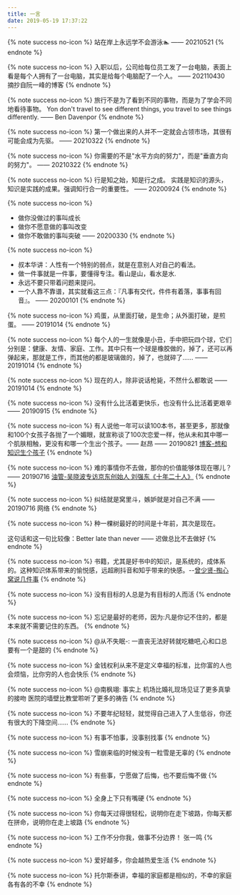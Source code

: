 ```yaml
---
title: 一言
date: 2019-05-19 17:37:22
---
```


{% note success no-icon %}
站在岸上永远学不会游泳🏊
—— 20210521
{% endnote %}

{% note success no-icon %}
入职以后，公司给每位员工发了一台电脑，表面上看是每个人拥有了一台电脑，其实是给每个电脑配了一个人。
—— 202110430 摘抄自阮一峰的博客
{% endnote %}

{% note success no-icon %}
旅行不是为了看到不同的事物，而是为了学会不同地看待事物。
Yon don't travel to see different things, you travel to see things differently. 
—— Ben Davenpor
{% endnote %}

{% note success no-icon %}
第一个做出来的人并不一定就会占领市场，其很有可能会成为先驱。
—— 20210322
{% endnote %}

{% note success no-icon %}
你需要的不是"水平方向的努力"，而是"垂直方向的努力"。
—— 20210322
{% endnote %}

{% note success no-icon %}
行是知之始，知是行之成。
实践是知识的源头，知识是实践的成果。强调知行合一的重要性。
—— 20200924
{% endnote %}

{% note success no-icon %}
- 做你没做过的事叫成长
- 做你不愿意做的事叫改变
- 做你不敢做的事叫突破
—— 20200330
{% endnote %}

{% note success no-icon %}
- 叔本华讲：人性有一个特别的弱点，就是在意别人对自己的看法。  
- 做一件事就是一件事，要懂得专注。看山是山，看水是水.
- 永远不要只带着问题来提问。
- 一个人靠不靠谱，其实就看这三点：『凡事有交代，件件有着落，事事有回音』。
—— 20200101
{% endnote %}

{% note success no-icon %}
鸡蛋，从里面打破，是生命；从外面打破，是煎蛋。   —— 20191014
{% endnote %}

{% note success no-icon %}
每个人的一生就像是小丑，手中把玩四个球，它们分别是：健康、友情、家庭、工作。其中只有一个球是橡胶做的，掉了，还可以再弹起来，那就是工作，而其他的都是玻璃做的，掉了，也就碎了……  —— 20191014
{% endnote %}

{% note success no-icon %}
现在的人，除非说话枪毙，不然什么都敢说 —— 20191014
{% endnote %}

{% note success no-icon %}
没有什么比活着更快乐，也没有什么比活着更艰辛 —— 20190915
{% endnote %}

{% note success no-icon %}
有人说他一年可以读100本书，甚至更多，那就像和100个女孩子各抛了一个媚眼，就宣称谈了100次恋爱一样，他从未和其中哪一个肌肤相触，更没有和哪一个生出个孩子。—— 赵昂 —— 20190821 [博客-想和知识生个孩子](https://hoxis.github.io/woyaohezhishishenggehaizi.html)
{% endnote %}

{% note success no-icon %}
难的事情你不去做，那你的价值能够体现在哪儿？—— 20190716 [油管-吴晓波专访京东创始人 刘强东《十年二十人》](https://www.youtube.com/watch?v=HdF5pXeMjxg)
{% endnote %}

{% note success no-icon %}
纠结就是窝里斗，嫉妒就是对自己不满 —— 20190716 网络
{% endnote %}

{% note success no-icon %}
种一棵树最好的时间是十年前，其次是现在。

这句话和这一句比较像：Better late than never —— 迟做总比不去做好
{% endnote %}

{% note success no-icon %}
书籍，尤其是好书中的知识，是系统的，成体系的。这种知识体系带来的愉悦感，远超刷抖音和知乎带来的快感。--[曾少贤-掏心窝说几件事](https://mp.weixin.qq.com/s?__biz=MzI1MzUzNTc0NQ==&mid=2247489210&idx=1&sn=c5e67b4b972eb1711d1941ddef990531&chksm=e9d3a5d4dea42cc2b69a0282ee06b777e60b59cea7ff00088308a35f554e85f3340c32a82bb5&mpshare=1&scene=1&srcid=#rd)
{% endnote %}

{% note success no-icon %}
没有目标的人总是为有目标的人而活
{% endnote %}

{% note success no-icon %}
忘记是最好的老师，因为:凡是你记不住的，都是本来就不需要记住的东西。
{% endnote %}

{% note success no-icon %}
@从不失眠-: 一直丧无法好转就吃糖吧,心和口总要有一个是甜的
{% endnote %}

{% note success no-icon %}
金钱权利从来不是定义幸福的标准，比你富的人也会烦恼，比你穷的人也会快乐
{% endnote %}

{% note success no-icon %}
@南枫翊: 事实上  机场比婚礼现场见证了更多真挚的接吻  医院的墙壁比教堂聆听了更多的祷告
{% endnote %}

{% note success no-icon %}
不要年纪轻轻，就觉得自己进入了人生低谷，你还有很大的下降空间……
{% endnote %}

{% note success no-icon %}
有事不怕事，没事别找事
{% endnote %}

{% note success no-icon %}
雪崩来临的时候没有一粒雪是无辜的
{% endnote %}

{% note success no-icon %}
有些事，宁愿做了后悔，也不要后悔不做
{% endnote %}

{% note success no-icon %}
全身上下只有嘴硬
{% endnote %}

{% note success no-icon %}
你每天过得很轻松，说明你在走下坡路，你每天都在拼命，说明你在走上坡路
{% endnote %}

{% note success no-icon %}
工作不分你我，做事不分边界！   张一鸣
{% endnote %}

{% note success no-icon %}
爱好越多，你会越热爱生活
{% endnote %}

{% note success no-icon %}
托尔斯泰讲，幸福的家庭都是相似的，不幸的家庭各有各的不幸
{% endnote %}
